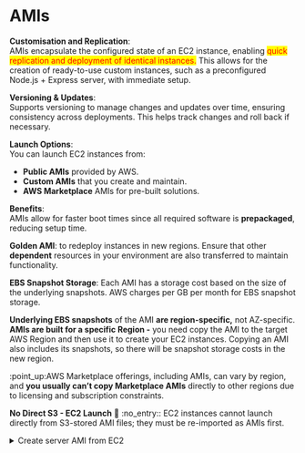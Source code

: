 # AMIs

**Customisation and Replication**:\
AMIs encapsulate the configured state of an EC2 instance, enabling <mark style="color:red;">quick replication and deployment of identical instances.</mark> This allows for the creation of ready-to-use custom instances, such as a preconfigured Node.js + Express server, with immediate setup.

**Versioning & Updates**:\
Supports versioning to manage changes and updates over time, ensuring consistency across deployments. This helps track changes and roll back if necessary.

**Launch Options**:\
You can launch EC2 instances from:

* **Public AMIs** provided by AWS.
* **Custom AMIs** that you create and maintain.
* **AWS Marketplace** AMIs for pre-built solutions.

**Benefits**:\
AMIs allow for faster boot times since all required software is **prepackaged**, reducing setup time.

**Golden AMI**: to redeploy instances in new regions. Ensure that other **dependent** resources in your environment are also transferred to maintain functionality.

**EBS Snapshot Storage**: Each AMI has a storage cost based on the size of the underlying snapshots. AWS charges per GB per month for EBS snapshot storage.

**Underlying EBS snapshots** of the AMI **are region-specific,** not AZ-specific. **AMIs are built for a specific  Region -** you need copy the AMI to the target AWS Region and then use it to create your EC2 instances. Copying an AMI also includes its snapshots, so there will be snapshot storage costs in the new region.

:point\_up:AWS Marketplace offerings, including AMIs, can vary by region, and **you usually can’t copy Marketplace AMIs** directly to other regions due to licensing and subscription constraints.

**No Direct  S3 - EC2 Launch** :rocket: :no\_entry:: EC2 instances cannot launch directly from S3-stored AMI files; they must be re-imported as AMIs first.



<details>

<summary>Create server AMI from EC2</summary>

1. Create and start a custom ec2 instance, add customisation in User Data ( Advances Details → User Data)
2. Stop the instance for ( EBS volume snapshot will be created, so for  data integrity)
3. Build an AMI ()
4. Via instance console launch an instance using own AMI

</details>

